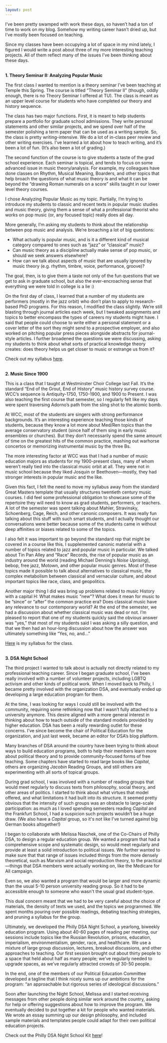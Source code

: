 ```yaml
---
layout: post
---
```


I’ve been pretty swamped with work these days, so haven’t had a ton of time to work on my blog. Somehow my writing career hasn’t dried up, but I’ve mostly been focused on teaching.

Since my classes have been occupying a lot of space in my mind lately, I figured I would write a post about three of my more interesting teaching projects. All of them reflect many of the issues I’ve been thinking about these days.
<br>
<br>

<strong>1. Theory Seminar II: Analyzing Popular Music</strong>

The first class I wanted to mention is a theory seminar I’ve been teaching at Temple this Spring. The course is titled “Theory Seminar II” (though, oddly enough, there is no Theory Seminar I offered at TU). The class is meant as an upper level course for students who have completed our theory and history sequence.

The class has two major functions. First, it is meant to help students prepare a portfolio for graduate school admissions. They write personal statements and other similar projects, and we spend over half of the semester polishing a term paper that can be used as a writing sample. So, the class is pretty writing-intensive. We do a lot of in-class peer review and other writing exercises. I’ve learned a lot about how to teach writing, and it’s been a lot of fun. (It’s also been a lot of grading.)

The second function of the course is to give students a taste of the grad school experience. Each seminar is topical, and tends to focus on some advanced issue in music theory/analysis. For example, my colleagues have done classes on Rhythm, Musical Meaning, Boarders, and other topics that help broach the questions of what music theory is and what it can be beyond the “drawing Roman numerals on a score” skills taught in our lower level theory courses.

I chose Analyzing Popular Music as my topic. Partially, I’m trying to introduce my students to classic and recent texts in popular music studies and music theory, giving them a sense of what a professional theorist who works on pop music (or, any focused topic) really does all day.

More generally, I’m asking my students to think about the relationship between pop music and analysis. We’re broaching a lot of big questions:

<ul>
<li>What actually is popular music, and is it a different kind of musical category compared to ones such as “jazz” or “classical” music?</li>
<li>Can music theory as a discipline actually make sense of pop music, or should we seek answers elsewhere?</li>
<li>How can we talk about aspects of music that are usually ignored by music theory (e.g. rhythm, timbre, voice, performance, groove)?</li>
</ul>

The goal, then, is to give them a taste not only of the fun questions that we get to ask in graduate school, but also the ever-encroaching sense that everything we were told in college is a lie :)

On the first day of class, I learned that a number of my students are performers (mostly in the jazz orbit) who don’t plan to apply to research-based PhD programs. For this reason, I modified the class slightly. We’re still blasting through journal articles each week, but I tweaked assignments and topics to better encompass the types of careers my students might have. I said that people could choose to write either a personal statement or a cover letter of the sort they might send to a prospective employer, and also worked on pitching popular press pieces alongside abstracts for journal-style articles. I further broadened the questions we were discussing, asking my students to think about what sorts of practical knowledge theory creates: does theory helps us get closer to music or estrange us from it?

Check out my syllabus <a href="http://jarekpaulervin.com/syllabus-must3896.pdf" target="_blank">here</a>.
<br>
<br>

<strong>2. Music Since 1900</strong>

This is a class that I taught at Westminster Choir College last Fall. It’s the standard “End of the Grout, End of History” music history survey course. WCC’s sequence is Antiquity-1750, 1750-1900, and 1900 to Present. I was also teaching the first course that semester, so I regularly felt like my days were spent traversing Adorno’s path from the sling shot to the atomic bomb.

At WCC, most of the students are singers with strong performance backgrounds. It’s an interesting experience teaching those kinds of students, because they know a lot more about Med/Ren topics than the average conservatory student (since half of them sing in early music ensembles or churches). But they don’t necessarily spend the same amount of time on the greatest hits of the common practice, mashing out warhorse concertos or memorizing instrumental music by the three Bs. 

The more interesting factor at WCC was that I had a number of music education majors as students for my 1900-present class, many of whom weren’t really tied into the classical music orbit at all. They were not in music school because they liked Josquin or Beethoven—mostly, they had stronger interests in popular music and the like.

Given this fact, I felt the need to move my syllabus away from the standard Great Masters template that usually structures twentieth century music courses. I did feel some professional obligation to showcase some of the repertoire they will need to know as grad students, performers, or teachers. A lot of the semester was spent talking about Mahler, Stravinsky, Schoenberg, Cage, Reich, and other canonic composers. It was really fun talking about this stuff with such smart students, and I actually thought our conversations were better because some of the students came in without deep affinities or biases related to some of the topics.

I also felt it was important to go beyond the standard rep that might be covered in a course like this. I supplemented canonic material with a number of topics related to jazz and popular music in particular. We talked about Tin Pan Alley and “Race” Records, the rise of popular music as an industry around the world (reading Michael Denning’s <em>Noise Uprising</em>), bebop, free jazz, Motown, and other popular music genres. Most of these topics made it possible to talk about alternatives to classical music, the complex metabolism between classical and vernacular culture, and about important topics like race, class, and geopolitics.

Another major thing I did was bring up problems related to music History with a capital H: What makes music “new”? What does it mean for music to be “since” or “after” the common practice era? Does classical music have any relevance to our contemporary world? At the end of the semester, we had a discussion about whether classical music was dead or not. I’m pleased to report that one of my students quickly said the obvious answer was "yes," that most of my students said I was asking a silly question, and that we then had an hour-long discussion about how the answer was ultimately something like “Yes, no, and…”

<a href="http://jarekpaulervin.com/syllabus-mh345.pdf" target="_blank">Here</a> is my syllabus for the class.
<br>
<br>

<strong>3. DSA Night School</strong>

The third project I wanted to talk about is actually not directly related to my professional teaching career. Since I began graduate school, I’ve been really involved with a number of volunteer projects, including LGBTQ activism and other kinds of political work. When I moved back to Philly, I became pretty involved with the organization DSA, and eventually ended up developing a large education program for them.

At the time, I was looking for ways I could still be involved with the community, requiring some rethinking now that I wasn’t fully attached to a university anymore. This desire aligned with a more general interest in thinking about how to teach outside of the standard models provided by higher education. DSA has been a really rewarding outlet for these concerns. I’ve since become the chair of Political Education for the organization, and just last week, became an editor for DSA’s blog platform.

Many branches of DSA around the country have been trying to think about ways to build education programs, both to help their members learn more about political theory and to provide community-focused forms of free teaching. Some chapters have started to read large books like <em>Capital</em>, others are organizing <em>Jacobin</em> Reading Groups, and still others are experimenting with all sorts of topical groups.

During grad school, I was involved with a number of reading groups that would meet regularly to discuss texts from philosophy, social theory, and other areas of politics. I started to think about what virtues that model offered, and what limitations it had built into its structure. It seemed pretty obvious that the intensity of such groups was an obstacle to large-scale participation: as much as I loved spending semesters reading <em>Capital</em> and the Frankfurt School, I had a suspicion such projects wouldn’t be a huge draw. (We also have a <em>Capital</em> group, so it's not like I've turned against big German books altogether!)

I began to collaborate with Melissa Naschek, one of the Co-Chairs of Philly DSA, to design a regular education group. We wanted a program that had a comprehensive scope and systematic design, so would meet regularly and provide at least a solid introduction to political issues. We further wanted to make sure that that range of issues included things from the more densely theoretical, such as Marxism and social reproduction theory, to the practical—things that DSA members were actually working on, like the Medicare for All campaign. 

Even so, we also wanted a program that would be larger and more dynamic than the usual 5-10 person university reading group. So it had to be accessible enough to someone who wasn't the usual grad student-type.

This dual concern meant that we had to be very careful about the choice of materials, the density of texts we used, and the topics we programmed. We spent months pouring over possible readings, debating teaching strategies, and pruning a syllabus for the group.

Ultimately, we developed the Philly DSA Night School, a yearlong, biweekly education program. Using about 40-60 pages of reading per meeting, our sessions include topics like the Russian Revolution, prisons, education, imperialism, environmentalism, gender, race, and healthcare. We use a mixture of large group discussion, lectures, breakout discussions, and other approaches to teaching. Our first session brought out about thirty people to a space that held about half as many people; we’ve regularly needed to upgrade spaces, as we’ve regularly attracted crowds of 30-50 people.

In the end, one of the members of our Political Education Committee developed a tagline that I think nicely sums up our ambitions for the program: “an approachable but rigorous series of ideological discussions.”

Soon after launching the Night School, Melissa and I started receiving messages from other people doing similar work around the country, asking for help or offering suggestions about how to improve the program. We eventually decided to put together a kit for people who wanted materials. We wrote an essay summing up our design philosophy, and included sample materials and templates people could adapt for their own political education projects.

Check out the Philly DSA Night School Kit <a href="https://s3.amazonaws.com/actionkit-dsausa/images/Nightschool_Guide.pdf" target="_blank">here</a>!
